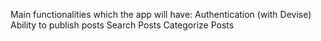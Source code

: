 Main functionalities which the app will have:
      Authentication (with Devise)
      Ability to publish posts
      Search Posts
      Categorize Posts
